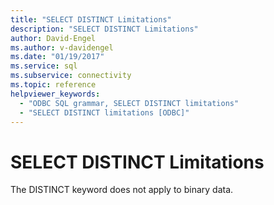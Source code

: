 ```yaml
---
title: "SELECT DISTINCT Limitations"
description: "SELECT DISTINCT Limitations"
author: David-Engel
ms.author: v-davidengel
ms.date: "01/19/2017"
ms.service: sql
ms.subservice: connectivity
ms.topic: reference
helpviewer_keywords:
  - "ODBC SQL grammar, SELECT DISTINCT limitations"
  - "SELECT DISTINCT limitations [ODBC]"
---
```

# SELECT DISTINCT Limitations
The DISTINCT keyword does not apply to binary data.
